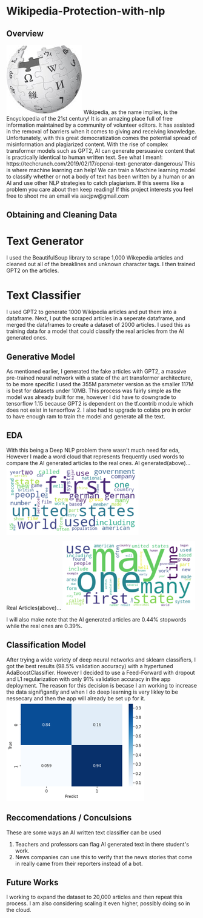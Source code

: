 # Wikipedia-Protection-with-nlp


## Overview

<img src="Images/world.jpg/">
Wikipedia, as the name implies, is the Encyclopedia of the 21st century! It is an amazing place full of free information maintained by a community of volunteer editors. It has assisted in the removal of barriers when it comes to giving and receiving knowledge. Unfortunately, with this great democratization comes the potential spread of misinformation and plagiarized content. With the rise of complex transformer models such as GPT2, AI can generate persuasive content that is practically identical to human written text.
See what I mean!: https://techcrunch.com/2019/02/17/openai-text-generator-dangerous/
This is where machine learning can help! We can train a Machine learning model to classify whether or not a body of text has been written by a human or an AI and use other NLP strategies to catch plagiarism. If this seems like a problem you care about then keep reading!
If this project interests you feel free to shoot me an email via aacjpw@gmail.com


## Obtaining and Cleaning Data

# Text Generator
I used the BeautifulSoup library to scrape 1,000 Wikepedia articles and cleaned out all of the breaklines and unknown character tags. I then trained GPT2 on the articles.

# Text Classifier
I used GPT2 to generate 1000 Wikipedia articles and put them into a dataframe. Next, I put the scraped articles in a seperate dataframe, and merged the dataframes to create a dataset of 2000 articles. I used this as training data for a model that could classify the real articles from the AI generated ones.


## Generative Model
As mentioned earlier, I generated the fake articles with GPT2, a massive pre-trained neural network with a state of the art transformer architecture, to be more specific I used the 355M parameter version as the smaller 117M is best for datasets under 10MB. This process was fairly simple as the model was already built for me, however I did have to downgrade to tensorflow 1.15 because GPT2 is dependent on the tf.contrib module which does not exist in tensorflow 2. I also had to upgrade to colabs pro in order to have enough ram to train the model and generate all the text.

## EDA
With this being a Deep NLP problem there wasn't much need for eda, However I made a word cloud that represents frequently used words to compare the AI generated articles to the real ones.
AI generated(above)...
<img src="Images/fake.png/">

Real Articles(above)...
<img src="Images/real.png/">

I will also make note that the AI generated articles are 0.44% stopwords while the real ones are 0.39%.

## Classification Model
After trying a wide variety of deep neural networks and sklearn classifiers, I got the best results (98.5% validation accuracy) with a hypertuned AdaBoostClassifier. However I decided to use a Feed-Forward  with dropout and L1 regularization with only 91% validation accuracy in the app deployment. The reason for this decision is becase I am working to increase the data signifigantly and when I do deep learning is very likley to be nessecary and then the app will already be set up for it.
<img src="Images/download.png/">

## Reccomendations / Conculsions
These are some ways an AI written text classifier can be used
1. Teachers and professors can flag AI generated text in there student's work.
2. News companies can use this to verify that the news stories that come in really came from their reporters instead of a bot.

## Future Works
I working to expand the dataset to 20,000 articles and then repeat this process. I am also considering scaling it even higher, possibly doing so in the cloud.
